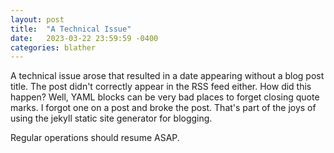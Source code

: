 ```yaml
---
layout: post
title:  "A Technical Issue"
date:   2023-03-22 23:59:59 -0400
categories: blather
---
```

A technical issue arose that resulted in a date appearing without a blog post title.  The post didn't correctly appear in the RSS feed either.  How did this happen?  Well, YAML blocks can be very bad places to forget closing quote marks.  I forgot one on a post and broke the post.  That's part of the joys of using the jekyll static site generator for blogging.

Regular operations should resume ASAP.

